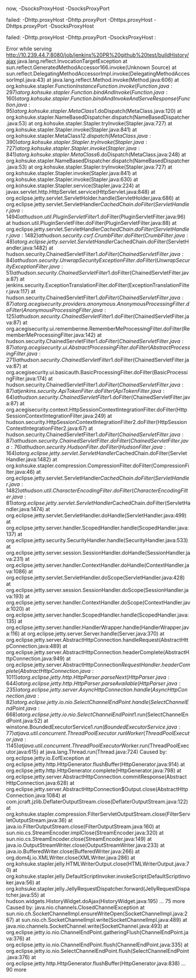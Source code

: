 now,
-DsocksProxyHost  -DsocksProxyPort

failed: -Dhttp.proxyHost -Dhttp.proxyPort -Dhttps.proxyHost -Dhttps.proxyPort  -DsocksProxyHost

failed: -Dhttp.proxyHost -Dhttp.proxyPort  -DsocksProxyHost :

Error while serving http://10.239.44.7:8080/job/jenkins%20PR%20github%20test/buildHistory/ajax
java.lang.reflect.InvocationTargetException
	at sun.reflect.GeneratedMethodAccessor166.invoke(Unknown Source)
	at sun.reflect.DelegatingMethodAccessorImpl.invoke(DelegatingMethodAccessorImpl.java:43)
	at java.lang.reflect.Method.invoke(Method.java:606)
	at org.kohsuke.stapler.Function$InstanceFunction.invoke(Function.java:297)
	at org.kohsuke.stapler.Function.bindAndInvoke(Function.java:160)
	at org.kohsuke.stapler.Function.bindAndInvokeAndServeResponse(Function.java:95)
	at org.kohsuke.stapler.MetaClass$1.doDispatch(MetaClass.java:120)
	at org.kohsuke.stapler.NameBasedDispatcher.dispatch(NameBasedDispatcher.java:53)
	at org.kohsuke.stapler.Stapler.tryInvoke(Stapler.java:727)
	at org.kohsuke.stapler.Stapler.invoke(Stapler.java:841)
	at org.kohsuke.stapler.MetaClass$12.dispatch(MetaClass.java:390)
	at org.kohsuke.stapler.Stapler.tryInvoke(Stapler.java:727)
	at org.kohsuke.stapler.Stapler.invoke(Stapler.java:841)
	at org.kohsuke.stapler.MetaClass$6.doDispatch(MetaClass.java:248)
	at org.kohsuke.stapler.NameBasedDispatcher.dispatch(NameBasedDispatcher.java:53)
	at org.kohsuke.stapler.Stapler.tryInvoke(Stapler.java:727)
	at org.kohsuke.stapler.Stapler.invoke(Stapler.java:841)
	at org.kohsuke.stapler.Stapler.invoke(Stapler.java:630)
	at org.kohsuke.stapler.Stapler.service(Stapler.java:224)
	at javax.servlet.http.HttpServlet.service(HttpServlet.java:848)
	at org.eclipse.jetty.servlet.ServletHolder.handle(ServletHolder.java:686)
	at org.eclipse.jetty.servlet.ServletHandler$CachedChain.doFilter(ServletHandler.java:1494)
	at hudson.util.PluginServletFilter$1.doFilter(PluginServletFilter.java:96)
	at hudson.util.PluginServletFilter.doFilter(PluginServletFilter.java:88)
	at org.eclipse.jetty.servlet.ServletHandler$CachedChain.doFilter(ServletHandler.java:1482)
	at hudson.security.csrf.CrumbFilter.doFilter(CrumbFilter.java:48)
	at org.eclipse.jetty.servlet.ServletHandler$CachedChain.doFilter(ServletHandler.java:1482)
	at hudson.security.ChainedServletFilter$1.doFilter(ChainedServletFilter.java:84)
	at hudson.security.UnwrapSecurityExceptionFilter.doFilter(UnwrapSecurityExceptionFilter.java:51)
	at hudson.security.ChainedServletFilter$1.doFilter(ChainedServletFilter.java:87)
	at jenkins.security.ExceptionTranslationFilter.doFilter(ExceptionTranslationFilter.java:117)
	at hudson.security.ChainedServletFilter$1.doFilter(ChainedServletFilter.java:87)
	at org.acegisecurity.providers.anonymous.AnonymousProcessingFilter.doFilter(AnonymousProcessingFilter.java:125)
	at hudson.security.ChainedServletFilter$1.doFilter(ChainedServletFilter.java:87)
	at org.acegisecurity.ui.rememberme.RememberMeProcessingFilter.doFilter(RememberMeProcessingFilter.java:142)
	at hudson.security.ChainedServletFilter$1.doFilter(ChainedServletFilter.java:87)
	at org.acegisecurity.ui.AbstractProcessingFilter.doFilter(AbstractProcessingFilter.java:271)
	at hudson.security.ChainedServletFilter$1.doFilter(ChainedServletFilter.java:87)
	at org.acegisecurity.ui.basicauth.BasicProcessingFilter.doFilter(BasicProcessingFilter.java:174)
	at hudson.security.ChainedServletFilter$1.doFilter(ChainedServletFilter.java:87)
	at jenkins.security.ApiTokenFilter.doFilter(ApiTokenFilter.java:64)
	at hudson.security.ChainedServletFilter$1.doFilter(ChainedServletFilter.java:87)
	at org.acegisecurity.context.HttpSessionContextIntegrationFilter.doFilter(HttpSessionContextIntegrationFilter.java:249)
	at hudson.security.HttpSessionContextIntegrationFilter2.doFilter(HttpSessionContextIntegrationFilter2.java:67)
	at hudson.security.ChainedServletFilter$1.doFilter(ChainedServletFilter.java:87)
	at hudson.security.ChainedServletFilter.doFilter(ChainedServletFilter.java:76)
	at hudson.security.HudsonFilter.doFilter(HudsonFilter.java:164)
	at org.eclipse.jetty.servlet.ServletHandler$CachedChain.doFilter(ServletHandler.java:1482)
	at org.kohsuke.stapler.compression.CompressionFilter.doFilter(CompressionFilter.java:46)
	at org.eclipse.jetty.servlet.ServletHandler$CachedChain.doFilter(ServletHandler.java:1482)
	at hudson.util.CharacterEncodingFilter.doFilter(CharacterEncodingFilter.java:81)
	at org.eclipse.jetty.servlet.ServletHandler$CachedChain.doFilter(ServletHandler.java:1474)
	at org.eclipse.jetty.servlet.ServletHandler.doHandle(ServletHandler.java:499)
	at org.eclipse.jetty.server.handler.ScopedHandler.handle(ScopedHandler.java:137)
	at org.eclipse.jetty.security.SecurityHandler.handle(SecurityHandler.java:533)
	at org.eclipse.jetty.server.session.SessionHandler.doHandle(SessionHandler.java:231)
	at org.eclipse.jetty.server.handler.ContextHandler.doHandle(ContextHandler.java:1086)
	at org.eclipse.jetty.servlet.ServletHandler.doScope(ServletHandler.java:428)
	at org.eclipse.jetty.server.session.SessionHandler.doScope(SessionHandler.java:193)
	at org.eclipse.jetty.server.handler.ContextHandler.doScope(ContextHandler.java:1020)
	at org.eclipse.jetty.server.handler.ScopedHandler.handle(ScopedHandler.java:135)
	at org.eclipse.jetty.server.handler.HandlerWrapper.handle(HandlerWrapper.java:116)
	at org.eclipse.jetty.server.Server.handle(Server.java:370)
	at org.eclipse.jetty.server.AbstractHttpConnection.handleRequest(AbstractHttpConnection.java:489)
	at org.eclipse.jetty.server.AbstractHttpConnection.headerComplete(AbstractHttpConnection.java:949)
	at org.eclipse.jetty.server.AbstractHttpConnection$RequestHandler.headerComplete(AbstractHttpConnection.java:1011)
	at org.eclipse.jetty.http.HttpParser.parseNext(HttpParser.java:644)
	at org.eclipse.jetty.http.HttpParser.parseAvailable(HttpParser.java:235)
	at org.eclipse.jetty.server.AsyncHttpConnection.handle(AsyncHttpConnection.java:82)
	at org.eclipse.jetty.io.nio.SelectChannelEndPoint.handle(SelectChannelEndPoint.java:668)
	at org.eclipse.jetty.io.nio.SelectChannelEndPoint$1.run(SelectChannelEndPoint.java:52)
	at winstone.BoundedExecutorService$1.run(BoundedExecutorService.java:77)
	at java.util.concurrent.ThreadPoolExecutor.runWorker(ThreadPoolExecutor.java:1145)
	at java.util.concurrent.ThreadPoolExecutor$Worker.run(ThreadPoolExecutor.java:615)
	at java.lang.Thread.run(Thread.java:724)
Caused by: org.eclipse.jetty.io.EofException
	at org.eclipse.jetty.http.HttpGenerator.flushBuffer(HttpGenerator.java:914)
	at org.eclipse.jetty.http.HttpGenerator.complete(HttpGenerator.java:798)
	at org.eclipse.jetty.server.AbstractHttpConnection.commitResponse(AbstractHttpConnection.java:628)
	at org.eclipse.jetty.server.AbstractHttpConnection$Output.close(AbstractHttpConnection.java:1084)
	at com.jcraft.jzlib.DeflaterOutputStream.close(DeflaterOutputStream.java:122)
	at org.kohsuke.stapler.compression.FilterServletOutputStream.close(FilterServletOutputStream.java:36)
	at java.io.FilterOutputStream.close(FilterOutputStream.java:160)
	at sun.nio.cs.StreamEncoder.implClose(StreamEncoder.java:320)
	at sun.nio.cs.StreamEncoder.close(StreamEncoder.java:149)
	at java.io.OutputStreamWriter.close(OutputStreamWriter.java:233)
	at java.io.BufferedWriter.close(BufferedWriter.java:266)
	at org.dom4j.io.XMLWriter.close(XMLWriter.java:286)
	at org.kohsuke.stapler.jelly.HTMLWriterOutput.close(HTMLWriterOutput.java:70)
	at org.kohsuke.stapler.jelly.DefaultScriptInvoker.invokeScript(DefaultScriptInvoker.java:56)
	at org.kohsuke.stapler.jelly.JellyRequestDispatcher.forward(JellyRequestDispatcher.java:55)
	at hudson.widgets.HistoryWidget.doAjax(HistoryWidget.java:195)
	... 75 more
Caused by: java.nio.channels.ClosedChannelException
	at sun.nio.ch.SocketChannelImpl.ensureWriteOpen(SocketChannelImpl.java:267)
	at sun.nio.ch.SocketChannelImpl.write(SocketChannelImpl.java:489)
	at java.nio.channels.SocketChannel.write(SocketChannel.java:493)
	at org.eclipse.jetty.io.nio.ChannelEndPoint.gatheringFlush(ChannelEndPoint.java:376)
	at org.eclipse.jetty.io.nio.ChannelEndPoint.flush(ChannelEndPoint.java:335)
	at org.eclipse.jetty.io.nio.SelectChannelEndPoint.flush(SelectChannelEndPoint.java:376)
	at org.eclipse.jetty.http.HttpGenerator.flushBuffer(HttpGenerator.java:838)
	... 90 more

